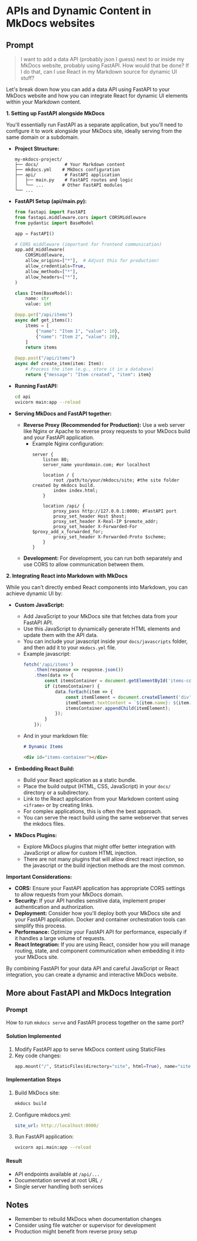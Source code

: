 # APIs and Dynamic Content in MkDocs websites

## Prompt

> I want to add a data API (probably json I guess) next to or inside my MkDocs website, probably using FastAPI. How would that be done? If I do that, can I use React in my Markdown source for dynamic UI stuff?

Let's break down how you can add a data API using FastAPI to your MkDocs website and how you can integrate React for dynamic UI elements within your Markdown content.

**1. Setting up FastAPI alongside MkDocs**

You'll essentially run FastAPI as a separate application, but you'll need to configure it to work alongside your MkDocs site, ideally serving from the same domain or a subdomain.

* **Project Structure:**
    ```
    my-mkdocs-project/
    ├── docs/          # Your Markdown content
    ├── mkdocs.yml    # MkDocs configuration
    ├── api/           # FastAPI application
    │   ├── main.py    # FastAPI routes and logic
    │   └── ...       # Other FastAPI modules
    └── ...
    ```

* **FastAPI Setup (api/main.py):**

    ```python
    from fastapi import FastAPI
    from fastapi.middleware.cors import CORSMiddleware
    from pydantic import BaseModel

    app = FastAPI()

    # CORS middleware (important for frontend communication)
    app.add_middleware(
        CORSMiddleware,
        allow_origins=["*"],  # Adjust this for production!
        allow_credentials=True,
        allow_methods=["*"],
        allow_headers=["*"],
    )

    class Item(BaseModel):
        name: str
        value: int

    @app.get("/api/items")
    async def get_items():
        items = [
            {"name": "Item 1", "value": 10},
            {"name": "Item 2", "value": 20},
        ]
        return items

    @app.post("/api/items")
    async def create_item(item: Item):
        # Process the item (e.g., store it in a database)
        return {"message": "Item created", "item": item}
    ```

* **Running FastAPI:**

    ```bash
    cd api
    uvicorn main:app --reload
    ```

* **Serving MkDocs and FastAPI together:**

    * **Reverse Proxy (Recommended for Production):** Use a web server like Nginx or Apache to reverse proxy requests to your MkDocs build and your FastAPI application.
        * Example Nginx configuration:
            ```nginx
            server {
                listen 80;
                server_name yourdomain.com; #or localhost

                location / {
                    root /path/to/your/mkdocs/site; #the site folder created by mkdocs build.
                    index index.html;
                }

                location /api/ {
                    proxy_pass http://127.0.0.1:8000; #FastAPI port
                    proxy_set_header Host $host;
                    proxy_set_header X-Real-IP $remote_addr;
                    proxy_set_header X-Forwarded-For $proxy_add_x_forwarded_for;
                    proxy_set_header X-Forwarded-Proto $scheme;
                }
            }
            ```
    * **Development:** For development, you can run both separately and use CORS to allow communication between them.

**2. Integrating React into Markdown with MkDocs**

While you can't directly embed React components into Markdown, you can achieve dynamic UI by:

* **Custom JavaScript:**
    * Add JavaScript to your MkDocs site that fetches data from your FastAPI API.
    * Use this JavaScript to dynamically generate HTML elements and update them with the API data.
    * You can include your javascript inside your `docs/javascripts` folder, and then add it to your `mkdocs.yml` file.
    * Example javascript:
        ```javascript
        fetch('/api/items')
            .then(response => response.json())
            .then(data => {
                const itemsContainer = document.getElementById('items-container');
                if (itemsContainer) {
                    data.forEach(item => {
                        const itemElement = document.createElement('div');
                        itemElement.textContent = `${item.name}: ${item.value}`;
                        itemsContainer.appendChild(itemElement);
                    });
                }
            });
        ```
    * And in your markdown file:
        ```markdown
        # Dynamic Items

        <div id="items-container"></div>
        ```

* **Embedding React Build:**
    * Build your React application as a static bundle.
    * Place the build output (HTML, CSS, JavaScript) in your `docs/` directory or a subdirectory.
    * Link to the React application from your Markdown content using `<iframe>` or by creating links.
    * For complex applications, this is often the best approach.
    * You can serve the react build using the same webserver that serves the mkdocs files.
* **MkDocs Plugins:**
    * Explore MkDocs plugins that might offer better integration with JavaScript or allow for custom HTML injection.
    * There are not many plugins that will allow direct react injection, so the javascript or the build injection methods are the most common.

**Important Considerations:**

* **CORS:** Ensure your FastAPI application has appropriate CORS settings to allow requests from your MkDocs domain.
* **Security:** If your API handles sensitive data, implement proper authentication and authorization.
* **Deployment:** Consider how you'll deploy both your MkDocs site and your FastAPI application. Docker and container orchestration tools can simplify this process.
* **Performance:** Optimize your FastAPI API for performance, especially if it handles a large volume of requests.
* **React Integration:** If you are using React, consider how you will manage routing, state, and component communication when embedding it into your MkDocs site.

By combining FastAPI for your data API and careful JavaScript or React integration, you can create a dynamic and interactive MkDocs website.

## More about FastAPI and MkDocs Integration

### Prompt
How to run `mkdocs serve` and FastAPI process together on the same port?

#### Solution Implemented
1. Modify FastAPI app to serve MkDocs content using StaticFiles
2. Key code changes:
   ```python
   app.mount("/", StaticFiles(directory="site", html=True), name="site")
   ```

#### Implementation Steps
1. Build MkDocs site:
   ```bash
   mkdocs build
   ```
2. Configure mkdocs.yml:
   ```yaml
   site_url: http://localhost:8000/
   ```
3. Run FastAPI application:
   ```bash
   uvicorn api.main:app --reload
   ```

#### Result
- API endpoints available at `/api/...`
- Documentation served at root URL `/`
- Single server handling both services

## Notes
- Remember to rebuild MkDocs when documentation changes
- Consider using file watcher or supervisor for development
- Production might benefit from reverse proxy setup